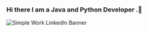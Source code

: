 ### Hi there I am a Java and Python Developer .👋

![Simple Work LinkedIn Banner](https://github.com/Neelyooo/Neelyooo/assets/135664115/e81c4a64-a983-4226-9efd-1067c08f8ecd)
